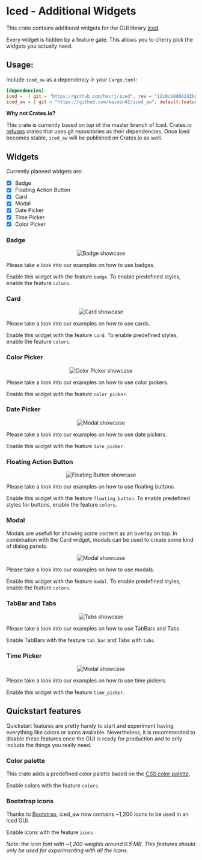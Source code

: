 # Iced - Additional Widgets

This crate contains additional widgets for the GUI library [Iced](https://github.com/hecrj/iced).

Every widget is hidden by a feature gate. This allows you to cherry pick the widgets you actually need.

## Usage:

Include `iced_aw` as a dependency in your `Cargo.toml`:
```toml
[dependencies]
iced =  { git = "https://github.com/hecrj/iced", rev = "12c0c18d662d2b817b559b94c71d18e122c76990" }
iced_aw = { git = "https://github.com/kaiden42/iced_aw", default-features = false, features = [...] }
```

**Why not Crates.io?**

This crate is currently based on top of the master branch of Iced. Crates.io [refuses](https://doc.rust-lang.org/cargo/reference/specifying-dependencies.html#specifying-dependencies-from-git-repositories) crates that uses git repositories as their dependencies. Once Iced becomes stable, `iced_aw` will be published on Crates.io as well.

## Widgets

Currently planned widgets are:
- [x] Badge
- [x] Floating Action Button
- [x] Card
- [x] Modal
- [x] Date Picker
- [x] Time Picker
- [x] Color Picker

### Badge

<center>

![Badge showcase](./images/showcase/badge.png)

</center>

Please take a look into our examples on how to use badges.

Enable this widget with the feature `badge`.
To enable predefined styles, enable the feature `colors`.

### Card

<center>

![Card showcase](./images/showcase/card.png)

</center>


Please take a look into our examples on how to use cards.

Enable this widget with the feature `card`.
To enable predefined styles, enable the feature `colors`.

### Color Picker

<center>

![Color Picker showcase](./images/showcase/color_picker.png)

</center>

Please take a look into our examples on how to use color pickers.

Enable this widget with the feature `color_picker`.

### Date Picker

<center>

![Modal showcase](./images/showcase/date_picker.png)

</center>

Please take a look into our examples on how to use date pickers.

Enable this widget with the feature `date_picker`.

### Floating Action Button

<center>

![Floating Button showcase](./images/showcase/floating_button.png)

</center>

Please take a look into our examples on how to use floating buttons.

Enable this widget with the feature `floating_button`.
To enable predefined styles for buttons, enable the feature `colors`.

### Modal

Modals are usefull for showing some content as an overlay on top. In combination with the Card widget, modals can be used to create some kind of dialog panels.

<center>

![Modal showcase](./images/showcase/modal.png)

</center>


Please take a look into our examples on how to use modals.

Enable this widget with the feature `modal`.
To enable predefined styles, enable the feature `colors`.

### TabBar and Tabs

<center>

![Tabs showcase](./images/showcase/tabs_example.gif)

</center>

Please take a look into our examples on how to use TabBars and Tabs.

Enable TabBars with the feature `tab_bar` and Tabs with `tabs`.

### Time Picker

<center>

![Modal showcase](./images/showcase/time_picker.png)

</center>

Please take a look into our examples on how to use time pickers.

Enable this widget with the feature `time_picker`.



## Quickstart features

Quickstart features are pretty handy to start and experiment having everything like colors or icons available. Nevertheless, it is recommended to disable these features once the GUI is ready for production and to only include the things you really need.

### Color palette

This crate adds a predefined color palette based on the [CSS color palette](https://www.w3schools.com/cssref/css_colors.asp).

Enable colors with the feature `colors`.

### Bootstrap icons

Thanks to [Bootstrap](https://icons.getbootstrap.com), iced_aw now contains ~1,200 icons to be used in an Iced GUI.

Enable icons with the feature `icons`.

*Note: the icon font with ~1,200 weights around 0.5 MB. This features should only be used for experimenting with all the icons.*